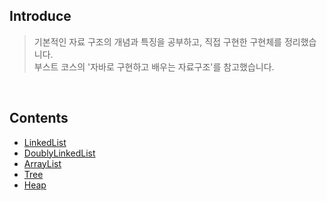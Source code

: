 ## Introduce
> 기본적인 자료 구조의 개념과 특징을 공부하고, 직접 구현한 구현체를 정리했습니다. <br>
 부스트 코스의 '자바로 구현하고 배우는 자료구조'를 참고했습니다.
<br>

## Contents
- [LinkedList](src/linkedList)
- [DoublyLinkedList](src/doublyLinkedList)
- [ArrayList](src/ArrayList)
- [Tree](src/Tree)
- [Heap](src/Heap)

